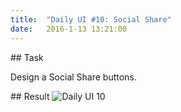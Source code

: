 ```yaml
---
title:  "Daily UI #10: Social Share"
date:   2016-1-13 13:21:00
---
```


##<i class="fa fa-pencil-square-o"></i> Task

Design a Social Share buttons.

##<i class="fa fa-picture-o"></i> Result
![Daily UI 10](http://i.imgur.com/eRcrJtt.png)

